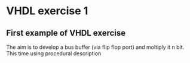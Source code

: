 # VHDL exercise 1

## First example of VHDL exercise

The aim is to develop a bus buffer (via flip flop port) and moltiply it n bit.
This time using procedural description